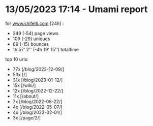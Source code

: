 # 13/05/2023 17:14 - Umami report
for www.shifeiti.com [24h] :

 - 249 (-54) page views
 - 109 (-29) uniques
 - 89 (-15) bounces
 - 1h 57' 2'' (-4h 19' 15'') totaltime


top 10 urls:
 - 77x [/blog/2022-12-09/]
 - 53x [/]
 - 31x [/blog/2023-01-12/]
 - 15x [/wiki/]
 - 12x [/blog/2022-12-22/]
 - 11x [/about/]
 - 7x [/blog/2022-08-22/]
 - 4x [/blog/2022-05-07/]
 - 4x [/blog/2023-02-01/]
 - 3x [/page/2/]


